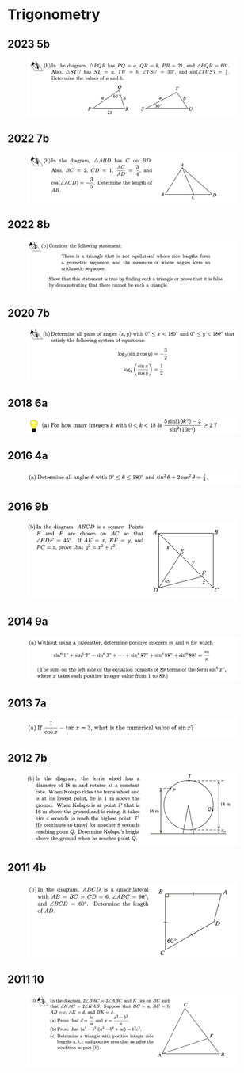 # Trigonometry

## 2023 5b

<figure><img src="../.gitbook/assets/截屏2023-06-16 下午4.42.48.png" alt=""><figcaption></figcaption></figure>

## 2022 7b

<figure><img src="../.gitbook/assets/截屏2022-11-18 上午10.21.21.png" alt=""><figcaption></figcaption></figure>

## 2022 8b

<figure><img src="../.gitbook/assets/截屏2022-11-18 上午10.22.31.png" alt=""><figcaption></figcaption></figure>

## 2020 7b

<figure><img src="../.gitbook/assets/截屏2022-11-18 上午11.27.58.png" alt=""><figcaption></figcaption></figure>

## 2018 6a

<figure><img src="../.gitbook/assets/截屏2022-11-21 下午7.58.40.png" alt=""><figcaption></figcaption></figure>

## 2016 4a

<figure><img src="../.gitbook/assets/截屏2022-11-21 下午9.09.55.png" alt=""><figcaption></figcaption></figure>

## 2016 9b

<figure><img src="../.gitbook/assets/截屏2022-11-21 下午9.17.43.png" alt=""><figcaption></figcaption></figure>

## 2014 9a

<figure><img src="../.gitbook/assets/截屏2022-12-15 上午10.21.02.png" alt=""><figcaption></figcaption></figure>

## 2013 7a

<figure><img src="../.gitbook/assets/截屏2022-12-28 下午9.59.44.png" alt=""><figcaption></figcaption></figure>

## 2012 7b

<figure><img src="../.gitbook/assets/截屏2022-12-30 上午10.54.48.png" alt=""><figcaption></figcaption></figure>

## 2011 4b

<figure><img src="../.gitbook/assets/截屏2022-12-31 下午1.07.17.png" alt=""><figcaption></figcaption></figure>

## 2011 10

<figure><img src="../.gitbook/assets/截屏2022-12-31 下午2.53.19.png" alt=""><figcaption></figcaption></figure>

